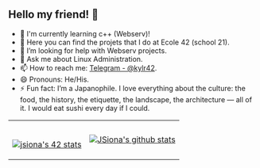## Hello my friend! 👋

<!--
**AJ-Se7eN/AJ-Se7eN** is a ✨ _special_ ✨ repository because its `README.md` (this file) appears on your GitHub profile.
-->

- 🔭 I'm currently learning c++ (Webserv)!
- 🌱 Here you can find the projets that I do at Ecole 42 (school 21).
- 🤔 I’m looking for help with Webserv projects.
- 💬 Ask me about Linux Administration.
- 📫 How to reach me: [Telegram - @kylr42](https://t.me/kylr42).
- 😄 Pronouns: He/His.
- ⚡ Fun fact:  I’m a Japanophile. I love everything about the culture: the food, the history, the etiquette, the landscape, the architecture — all of it. I would eat sushi every day if I could.

<table>
<tr>
  <td></br>

  [![jsiona's 42 stats](https://badge42.herokuapp.com/api/stats/jsiona)](https://github.com/JaeSeoKim/badge42)

  </td>
  <td>
  <a href="https://github.com/kylr42"> 
      <img align="center" src="https://github-readme-stats.vercel.app/api?username=kylr42&show_icons=true&show_icons=true&theme=react&line_height=27"       alt="JSiona's github stats"/>
</a></td>
</tr>

</table>





